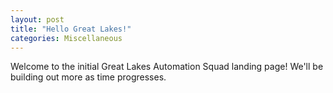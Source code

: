 ```yaml
---
layout: post
title: "Hello Great Lakes!"
categories: Miscellaneous
---
```


Welcome to the initial Great Lakes Automation Squad landing page!  We'll be building out more as time progresses.
